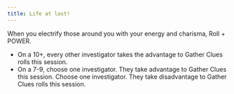 ```yaml
---
title: Life at last!
---
```


When you electrify those around you with your energy and charisma, Roll + POWER.

- On a 10+, every other investigator takes the advantage to Gather Clues rolls this session.
- On a 7-9, choose one investigator. They take advantage to Gather Clues this session. Choose one investigator. They take disadvantage to Gather Clues rolls this session.
